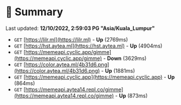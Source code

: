 # 📖 Summary
Last updated: **12/10/2022, 2:59:03 PG "Asia/Kuala_Lumpur"**

- `GET` [https://lilr.ml](https://lilr.ml) - **Up** (2769ms)
- `GET` [https://hst.aytea.ml](https://hst.aytea.ml) - **Up** (4904ms)
- `GET` [https://memeapi.cyclic.app/gimme](https://memeapi.cyclic.app/gimme) - **Down** (3629ms)
- `GET` [https://color.aytea.ml/4b31d6.png](https://color.aytea.ml/4b31d6.png) - **Up** (1881ms)
- `GET` [https://memeapi.cyclic.app](https://memeapi.cyclic.app) - **Up** (864ms)
- `GET` [https://memeapi.aytea14.repl.co/gimme](https://memeapi.aytea14.repl.co/gimme) - **Up** (873ms)

